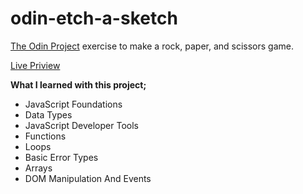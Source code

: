 # odin-etch-a-sketch

[The Odin Project](https://www.theodinproject.com/lessons/foundations-etch-a-sketch) exercise to make a rock, paper, and scissors game.

[Live Priview](https://oguzhan-ulutas.github.io/odin-etch-a-sketch/)

**What I learned with this project;**

- JavaScript Foundations
- Data Types
- JavaScript Developer Tools
- Functions
- Loops
- Basic Error Types
- Arrays
- DOM Manipulation And Events
